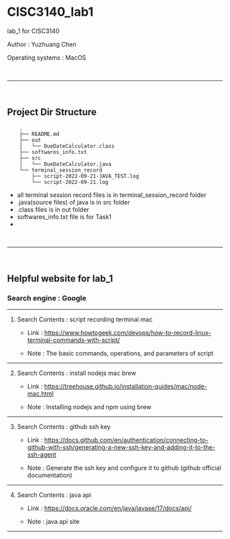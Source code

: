 # CISC3140_lab1
lab_1 for CISC3140

Author : Yuzhuang Chen

Operating systems : MacOS

<br>
<hr>
<br>

## Project Dir Structure

```text
    .
    ├── README.md
    ├── out
    │   └── DueDateCalculator.class
    ├── softwares_info.txt
    ├── src
    │   └── DueDateCalculator.java
    └── terminal_session_record
        ├── script-2022-09-21-JAVA_TEST.log
        └── script-2022-09-21.log
```

- all terminal session record files is in terminal_session_record folder
- .java(source files) of java is in src folder
- .class files is in out folder
- softwares_info.txt file is for Task1
- 

<br>
<hr>
<br>

## Helpful website for lab_1

### Search engine : Google

<hr>

1. Search Contents : script recording terminal mac

    - Link : 
        https://www.howtogeek.com/devops/how-to-record-linux-terminal-commands-with-script/

    - Note : The basic commands, operations, and parameters of script

<hr>

2. Search Contents : install nodejs mac brew
    
    - Link : https://treehouse.github.io/installation-guides/mac/node-mac.html

    - Note : Installing nodejs and npm using brew

<hr>

3. Search Contents : github ssh key

    - Link : https://docs.github.com/en/authentication/connecting-to-github-with-ssh/generating-a-new-ssh-key-and-adding-it-to-the-ssh-agent

    - Note : Generate the ssh key and configure it to github (github official documentation)

<hr>

4. Search Contents : java api

    - Link : https://docs.oracle.com/en/java/javase/17/docs/api/
    
    - Note : java api site

<hr>